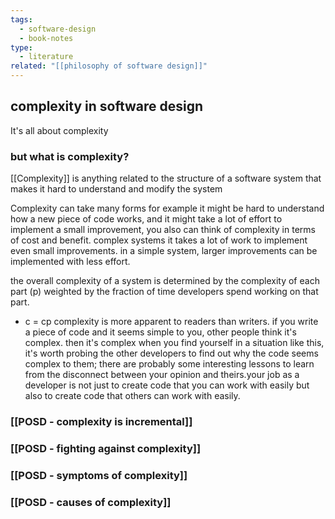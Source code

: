 ```yaml
---
tags:
  - software-design
  - book-notes
type:
  - literature
related: "[[philosophy of software design]]"
---
```

## complexity in software design 

It's all about complexity 

### **but what is complexity**? 
[[Complexity]] is anything related to the structure of a software system that makes it hard to understand and modify the system

Complexity can take many forms for example it might be hard to understand how a new piece of code works, and it might take a lot of effort to implement a small improvement, you also can think of complexity in terms of cost and benefit. complex systems it takes a lot of work to implement even small improvements. in a simple system, larger improvements can be implemented with less effort.

the overall complexity of a system is determined by the complexity of each part (p) weighted by the fraction of time developers spend working on that part.
- c = cp
complexity is more apparent to readers than writers. if you write a piece of code and it seems simple to you, other people think it's complex. then it's complex when you find yourself in a situation like this, it's worth probing the other developers to find out why the code seems complex to them; there are probably some interesting lessons to learn from the disconnect between your opinion and theirs.your job as a developer is not just to create code that you can work with easily but also to create code that others can work with easily.

### [[POSD - complexity is incremental]]
### [[POSD - fighting against complexity]]
### [[POSD - symptoms of complexity]]
### [[POSD - causes of complexity]]

